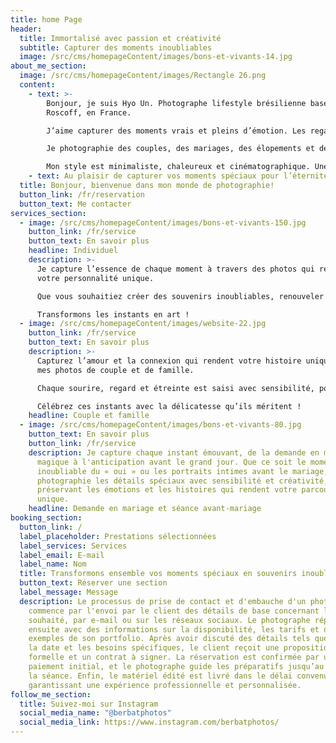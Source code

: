 ```yaml
---
title: home Page
header:
  title: Immortalisé avec passion et créativité
  subtitle: Capturer des moments inoubliables
  image: /src/cms/homepageContent/images/bons-et-vivants-14.jpg
about_me_section:
  image: /src/cms/homepageContent/images/Rectangle 26.png
  content:
    - text: >-
        Bonjour, je suis Hyo Un. Photographe lifestyle brésilienne basée à
        Roscoff, en France.

        J’aime capturer des moments vrais et pleins d’émotion. Les regards, les rires, et les silences entre deux battements de cœur.

        Je photographie des couples, des mariages, des élopements et des familles, toujours avec une lumière naturelle et des connexions sincères.

        Mon style est minimaliste, chaleureux et cinématographique. Une façon de raconter des histoires à travers des images simples et intemporelles.
    - text: Au plaisir de capturer vos moments spéciaux pour l’éternité!
  title: Bonjour, bienvenue dans mon monde de photographie!
  button_link: /fr/reservation
  button_text: Me contacter
services_section:
  - image: /src/cms/homepageContent/images/bons-et-vivants-150.jpg
    button_link: /fr/service
    button_text: En savoir plus
    headline: Individuel
    description: >-
      Je capture l’essence de chaque moment à travers des photos qui reflètent
      votre personnalité unique.

      Que vous souhaitiez créer des souvenirs inoubliables, renouveler votre portfolio ou simplement capturer votre meilleure version, j’accorde de l’attention à chaque détail avec créativité et sensibilité.

      Transformons les instants en art !
  - image: /src/cms/homepageContent/images/website-22.jpg
    button_link: /fr/service
    button_text: En savoir plus
    description: >-
      Capturez l’amour et la connexion qui rendent votre histoire unique grâce à
      mes photos de couple et de famille.

      Chaque sourire, regard et étreinte est saisi avec sensibilité, pour créer des souvenirs intemporels qui reflètent les liens les plus précieux de votre vie.

      Célébrez ces instants avec la délicatesse qu’ils méritent !
    headline: Couple et famille
  - image: /src/cms/homepageContent/images/bons-et-vivants-80.jpg
    button_text: En savoir plus
    button_link: /fr/service
    description: Je capture chaque instant émouvant, de la demande en mariage
      magique à l'anticipation avant le grand jour. Que ce soit le moment
      inoubliable du « oui » ou les portraits intimes avant le mariage, je
      photographie les détails spéciaux avec sensibilité et créativité,
      préservant les émotions et les histoires qui rendent votre parcours
      unique.
    headline: Demande en mariage et séance avant-mariage
booking_section:
  button_link: /
  label_placeholder: Prestations sélectionnées
  label_services: Services
  label_email: E-mail
  label_name: Nom
  title: Transformons ensemble vos moments spéciaux en souvenirs inoubliables !
  button_text: Réserver une section
  label_message: Message
  description: Le processus de prise de contact et d'embauche d'un photographe
    commence par l'envoi par le client des détails de base concernant le service
    souhaité, par e-mail ou sur les réseaux sociaux. Le photographe répond
    ensuite avec des informations sur la disponibilité, les tarifs et des
    exemples de son portfolio. Après avoir discuté des détails tels que le lieu,
    la date et les besoins spécifiques, le client reçoit une proposition
    formelle et un contrat à signer. La réservation est confirmée par un
    paiement initial, et le photographe guide les préparatifs jusqu’au jour de
    la séance. Enfin, le matériel édité est livré dans le délai convenu,
    garantissant une expérience professionnelle et personnalisée.
follow_me_section:
  title: Suivez-moi sur Instagram
  social_media_name: "@berbatphotos"
  social_media_link: https://www.instagram.com/berbatphotos/
---
```

